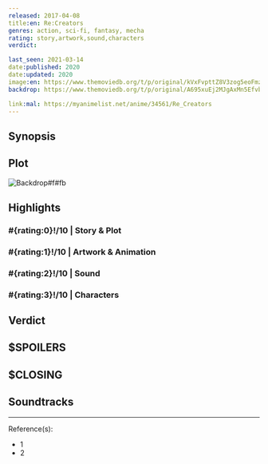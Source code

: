 ```yaml
---
released: 2017-04-08
title:en: Re:Creators
genres: action, sci-fi, fantasy, mecha
rating: story,artwork,sound,characters
verdict:

last_seen: 2021-03-14
date:published: 2020
date:updated: 2020
image:en: https://www.themoviedb.org/t/p/original/kVxFvpttZ8V3zog5eoFmzMVFppy.jpg
backdrop: https://www.themoviedb.org/t/p/original/A695xuEj2MJgAxMn5EfvbbHPyBx.jpg

link:mal: https://myanimelist.net/anime/34561/Re_Creators
---
```



## Synopsis

## Plot

![Backdrop#f#fb](https://www.themoviedb.org/t/p/original/4Q6eUPWDSQmws34Y1U9bZRZxjuz.jpg "Source: TMDB")

## Highlights

### #{rating:0}!/10 | Story & Plot

### #{rating:1}!/10 | Artwork & Animation

### #{rating:2}!/10 | Sound

### #{rating:3}!/10 | Characters

## Verdict

## $SPOILERS

## $CLOSING

## Soundtracks

***
Reference(s):

- 1
- 2
